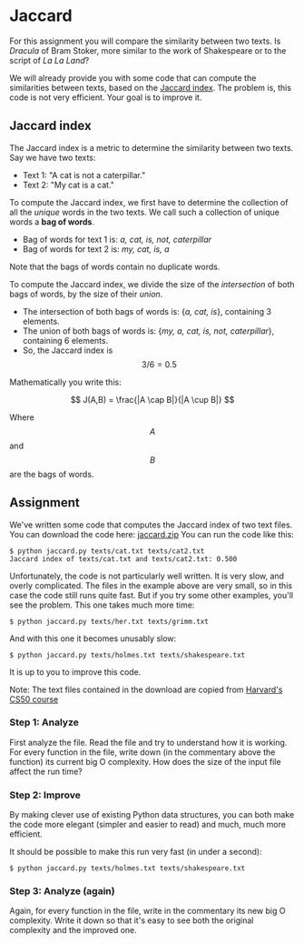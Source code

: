 # Jaccard

For this assignment you will compare the similarity between two texts. Is *Dracula* of Bram Stoker, more similar to the work of Shakespeare or to the script of *La La Land*?

We will already provide you with some code that can compute the similarities between texts, based on the [Jaccard index](https://en.wikipedia.org/wiki/Jaccard_index). The problem is, this code is not very efficient. Your goal is to improve it.

## Jaccard index

The Jaccard index is a metric to determine the similarity between two texts. Say we have two texts:

- Text 1: "A cat is not a caterpillar."
- Text 2: "My cat is a cat."

To compute the Jaccard index, we first have to determine the collection of all the *unique* words in the two texts. We call such a collection of unique words a **bag of words**.

- Bag of words for text 1 is: *a, cat, is, not, caterpillar*
- Bag of words for text 2 is: *my, cat, is, a*

Note that the bags of words contain no duplicate words.

To compute the Jaccard index, we divide the size of the *intersection* of both bags of words, by the size of their *union*.

- The intersection of both bags of words is: {*a, cat, is*}, containing 3 elements.
- The union of both bags of words is: {*my, a, cat, is, not, caterpillar*}, containing 6 elements.
- So, the Jaccard index is $$3/6=0.5$$

Mathematically you write this:

$$
J(A,B) = \frac{|A \cap B|}{|A \cup B|}
$$

Where $$A$$ and $$B$$ are the bags of words.

## Assignment

We've written some code that computes the Jaccard index of two text files. You can download the code here: [jaccard.zip](jaccard.zip)
You can run the code like this:

    $ python jaccard.py texts/cat.txt texts/cat2.txt
    Jaccard index of texts/cat.txt and texts/cat2.txt: 0.500

Unfortunately, the code is not particularly well written. It is very slow, and overly complicated. The files in the example above are very small, so in this case the code still runs quite fast. But if you try some other examples, you'll see the problem. This one takes much more time:

    $ python jaccard.py texts/her.txt texts/grimm.txt

And with this one it becomes unusably slow:

    $ python jaccard.py texts/holmes.txt texts/shakespeare.txt

It is up to you to improve this code.

Note: The text files contained in the download are copied from [Harvard's CS50 course](https://cs50.harvard.edu/x/2021/psets/5/speller/)

### Step 1: Analyze

First analyze the file. Read the file and try to understand how it is working. For every function in the file, write down (in the commentary above the function) its current big O complexity. How does the size of the input file affect the run time?

### Step 2: Improve

By making clever use of existing Python data structures, you can both make the code more elegant (simpler and easier to read) and much, much more efficient.

It should be possible to make this run very fast (in under a second):

    $ python jaccard.py texts/holmes.txt texts/shakespeare.txt

### Step 3: Analyze (again)

Again, for every function in the file, write in the commentary its new big O complexity. Write it down so that it's easy to see both the original complexity and the improved one.
